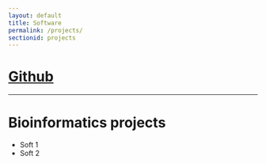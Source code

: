 ```yaml
---
layout: default
title: Software
permalink: /projects/
sectionid: projects
---
```


# [Github](https://github.com/maxibor)

---

# Bioinformatics projects
- Soft 1
- Soft 2
